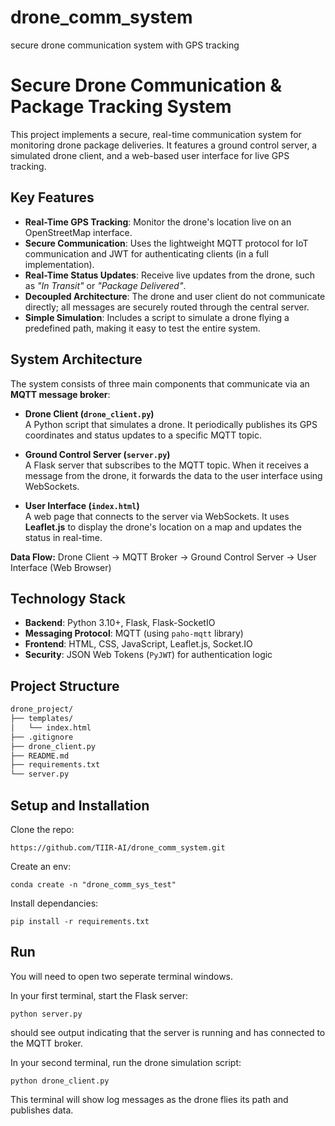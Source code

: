# drone_comm_system
secure drone communication system with GPS tracking


# Secure Drone Communication & Package Tracking System

This project implements a secure, real-time communication system for monitoring drone package deliveries. It features a ground control server, a simulated drone client, and a web-based user interface for live GPS tracking.


## Key Features

- **Real-Time GPS Tracking**: Monitor the drone's location live on an OpenStreetMap interface.
- **Secure Communication**: Uses the lightweight MQTT protocol for IoT communication and JWT for authenticating clients (in a full implementation).
- **Real-Time Status Updates**: Receive live updates from the drone, such as *"In Transit"* or *"Package Delivered"*.
- **Decoupled Architecture**: The drone and user client do not communicate directly; all messages are securely routed through the central server.
- **Simple Simulation**: Includes a script to simulate a drone flying a predefined path, making it easy to test the entire system.


## System Architecture

The system consists of three main components that communicate via an **MQTT message broker**:

- **Drone Client (`drone_client.py`)**  
  A Python script that simulates a drone. It periodically publishes its GPS coordinates and status updates to a specific MQTT topic.

- **Ground Control Server (`server.py`)**  
  A Flask server that subscribes to the MQTT topic. When it receives a message from the drone, it forwards the data to the user interface using WebSockets.

- **User Interface (`index.html`)**  
  A web page that connects to the server via WebSockets. It uses **Leaflet.js** to display the drone's location on a map and updates the status in real-time.

**Data Flow:**
Drone Client → MQTT Broker → Ground Control Server → User Interface (Web Browser)

## Technology Stack
- **Backend**: Python 3.10+, Flask, Flask-SocketIO  
- **Messaging Protocol**: MQTT (using `paho-mqtt` library)  
- **Frontend**: HTML, CSS, JavaScript, Leaflet.js, Socket.IO  
- **Security**: JSON Web Tokens (`PyJWT`) for authentication logic  

## Project Structure
```bash
drone_project/
├── templates/
│   └── index.html
├── .gitignore
├── drone_client.py
├── README.md
├── requirements.txt
└── server.py
```

## Setup and Installation
Clone the repo:
```
https://github.com/TIIR-AI/drone_comm_system.git
```

Create an env:
```
conda create -n "drone_comm_sys_test"
```

Install dependancies:
```
pip install -r requirements.txt
```

## Run 

You will need to open two seperate terminal windows.

In your first terminal, start the Flask server:
```
python server.py
```
 should see output indicating that the server is running and has connected to the MQTT broker.

 In your second terminal, run the drone simulation script:
 ```
 python drone_client.py
 ```

 This terminal will show log messages as the drone flies its path and publishes data.